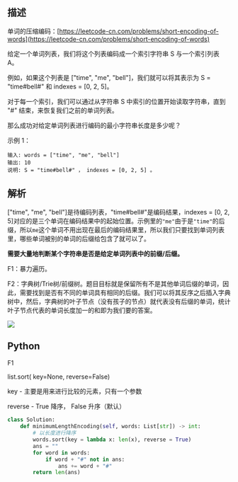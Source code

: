 ## 描述

单词的压缩编码：[https://leetcode-cn.com/problems/short-encoding-of-words](https://leetcode-cn.com/problems/short-encoding-of-words)

给定一个单词列表，我们将这个列表编码成一个索引字符串 S 与一个索引列表 A。

例如，如果这个列表是 ["time", "me", "bell"]，我们就可以将其表示为 S = "time#bell#" 和 indexes = [0, 2, 5]。

对于每一个索引，我们可以通过从字符串 S 中索引的位置开始读取字符串，直到 "#" 结束，来恢复我们之前的单词列表。

那么成功对给定单词列表进行编码的最小字符串长度是多少呢？

示例 1：

```
输入: words = ["time", "me", "bell"]
输出: 10
说明: S = "time#bell#" ， indexes = [0, 2, 5] 。
```

## 解析

["time", "me", "bell"]是待编码列表，"time#bell#"是编码结果，indexes = [0, 2, 5]对应的是三个单词在编码结果中的起始位置。示例里的`"me"`由于是`"time"`的后缀，所以`me`这个单词不用出现在最后的编码结果里，所以我们只要找到单词列表里，哪些单词被别的单词的后缀给包含了就可以了。

**需要大量地判断某个字符串是否是给定单词列表中的前缀/后缀。**

F1：暴力遍历。

F2：字典树/Trie树/前缀树。题目目标就是保留所有不是其他单词后缀的单词，因此，需要找到是否有不同的单词具有相同的后缀。我们可以将其反序之后插入字典树中，然后，字典树的叶子节点（没有孩子的节点）就代表没有后缀的单词，统计叶子节点代表的单词长度加一的和即为我们要的答案。

![](https://assets.leetcode-cn.com/solution-static/820_2.jpg)

## Python

F1

list.sort( key=None, reverse=False)

key - 主要是用来进行比较的元素，只有一个参数

reverse - True 降序， False 升序（默认）

```python
class Solution:
    def minimumLengthEncoding(self, words: List[str]) -> int:
        # 以长度进行降序
        words.sort(key = lambda x: len(x), reverse = True)
        ans = ""
        for word in words:
            if word + "#" not in ans:
                ans += word + "#"
        return len(ans)
```

